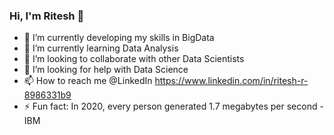 ### Hi, I'm Ritesh 👋


- 🔭 I’m currently developing my skills in BigData
- 🌱 I’m currently learning Data Analysis
- 👯 I’m looking to collaborate with other Data Scientists
- 🤔 I’m looking for help with Data Science
- 📫 How to reach me @LinkedIn https://www.linkedin.com/in/ritesh-r-8986331b9
- ⚡ Fun fact: In 2020, every person generated 1.7 megabytes per second -IBM
